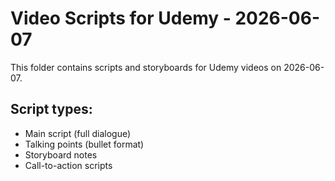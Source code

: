 # Video Scripts for Udemy - 2026-06-07

This folder contains scripts and storyboards for Udemy videos on 2026-06-07.

## Script types:
- Main script (full dialogue)
- Talking points (bullet format)
- Storyboard notes
- Call-to-action scripts

